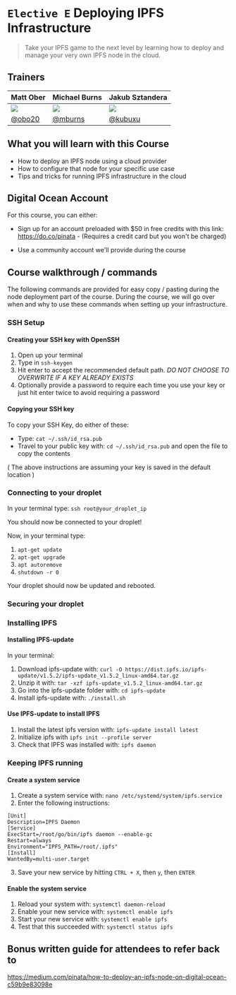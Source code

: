 # `Elective E` Deploying IPFS Infrastructure

> Take your IPFS game to the next level by learning how to deploy and manage your very own IPFS node in the cloud.

## Trainers

| **Matt Ober**                                      	| **Michael Burns**                                     	| **Jakub Sztandera**                      	|
|----------------------------------------------------	|-------------------------------------------------------	|------------------------------	|
| ![](https://avatars2.githubusercontent.com/u/7811297) 	| ![](https://avatars2.githubusercontent.com/u/5170) 	| ![](https://avatars3.githubusercontent.com/u/2259282)                     	|
| [@obo20](https://github.com/obo20/)                	| [@mburns](https://github.com/mburns)                  	| [@kubuxu](https://github.com/Kubuxu) 	|

## What you will learn with this Course

* How to deploy an IPFS node using a cloud provider
* How to configure that node for your specific use case
* Tips and tricks for running IPFS infrastructure in the cloud

## Digital Ocean Account
For this course, you can either:

* Sign up for an account preloaded with $50 in free credits with this link: https://do.co/pinata - (Requires a credit card but you won't be charged)

* Use a community account we'll provide during the course


## Course walkthrough / commands

The following commands are provided for easy copy / pasting during the node deployment part of the course. During the course, we will go over when and why to use these commands when setting up your infrastructure.

### SSH Setup
#### Creating your SSH key with OpenSSH
1) Open up your terminal
2) Type in `ssh-keygen`
3) Hit enter to accept the recommended default path. *DO NOT CHOOSE TO OVERWRITE IF A KEY ALREADY EXISTS*
4) Optionally provide a password to require each time you use your key or just hit enter twice to avoid requiring a password

#### Copying your SSH key
To copy your SSH Key, do either of these:

* Type: `cat ~/.ssh/id_rsa.pub`
* Travel to your public key with: `cd ~/.ssh/id_rsa.pub` and open the file to copy the contents

( The above instructions are assuming your key is saved in the default location )

### Connecting to your droplet
In your terminal type: `ssh root@your_droplet_ip`

You should now be connected to your droplet!

Now, in your terminal type:
1) `apt-get update`
2) `apt-get upgrade`
3) `apt autoremove`
4) `shutdown -r 0`

Your droplet should now be updated and rebooted.

### Securing your droplet

### Installing IPFS

#### Installing IPFS-update
In your terminal:
1) Download ipfs-update with: `curl -O https://dist.ipfs.io/ipfs-update/v1.5.2/ipfs-update_v1.5.2_linux-amd64.tar.gz`
2) Unzip it with: `tar -xzf ipfs-update_v1.5.2_linux-amd64.tar.gz`
3) Go into the ipfs-update folder with: `cd ipfs-update`
4) Install ipfs-update with: `./install.sh`

#### Use IPFS-update to install IPFS
1) Install the latest ipfs version with: `ipfs-update install latest`
2) Initialize ipfs with `ipfs init --profile server`
3) Check that IPFS was installed with: `ipfs daemon`

### Keeping IPFS running

#### Create a system service
1) Create a system service with: `nano /etc/systemd/system/ipfs.service`
2) Enter the following instructions:
```
[Unit]
Description=IPFS Daemon
[Service]
ExecStart=/root/go/bin/ipfs daemon --enable-gc
Restart=always
Environment="IPFS_PATH=/root/.ipfs"
[Install]
WantedBy=multi-user.target
```
3) Save your new service by hitting `CTRL + X`, then `y`, then `ENTER`

#### Enable the system service
1) Reload your system with: `systemctl daemon-reload`
2) Enable your new service with: `systemctl enable ipfs`
3) Start your new service with: `systemctl enable ipfs`
4) Test that this succeeded with: `systemctl status ipfs`

## Bonus written guide for attendees to refer back to
https://medium.com/pinata/how-to-deploy-an-ipfs-node-on-digital-ocean-c59b9e83098e
